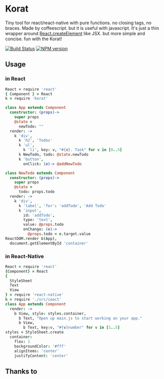# Korat

Tiny tool for react/react-native with pure functions. no closing tags, no braces.
Made by coffeescript. but it is useful with javascript.
It's just a thin wrapper around [React.createElement](https://facebook.github.io/react/docs/top-level-api.html#react.createelement) like JSX.
but more simple and concise. fun with the Korat!

[![Build Status](http://img.shields.io/travis/hurrymaplelad/korat.svg?style=flat-square)](https://travis-ci.org/hurrymaplelad/korat)
[![NPM version](http://img.shields.io/npm/v/korat.svg?style=flat-square)](https://www.npmjs.org/package/korat)

## Usage
### in React
```coffee
React = require 'react'
{ Component } = React
k = require 'korat'

class App extends Component
  constructor: (props)->
    super props
    @state =
      newTodo: ""
  render: ->
    k 'div',
      k 'h2', 'Todos'
      k 'ul',
        k 'li', key: v, "#{v}. Task" for v in [0..5]
      k NewTodo, todo: @state.newTodo
      k 'button',
        onClick: (e)-> @addNewTodo

class NewTodo extends Component
  constructor: (props)->
    super props
    @state =
      todo: props.todo
  render: ->
    k 'div',
      k 'label', 'for': 'addTodo', 'Add Todo'
      k 'input',
        id: 'addTodo',
        type: 'text',
        value: @props.todo
        onChange: (e)->
          @props.todo = e.target.value
ReactDOM.render b(App),
  document.getElementById 'container'
```
### in React-Native
```coffee
React = require 'react'
{Component} = React
{
  StyleSheet
  Text
  View
} = require 'react-native'
b = require './src/ceact'
class App extends Component
  render: ->
    b View, style: styles.container,
      b Text, "Open up main.js to start working on your app."
      b View,
        b Text, key:v, "#{v}number" for v in [1..5]
styles = StyleSheet.create
  container:
    flex: 1
    backgroundColor: '#fff'
    alignItems: 'center'
    justifyContent: 'center'
```

## Thanks to

